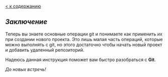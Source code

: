 [< к содержанию](readme.md)

## *Заключение*

Теперь вы знаете основные операции git и понимаете как применить их при создании нового проекта.
Это лишь малая часть операций, которые можно выполнять с git, но этого достаточно чтобы начать новый проект и добавить удаленный репозиторий.

Надеюсь данная инструкция поможет вам быстро разобраться с **Git**.

*До новых встречь!*